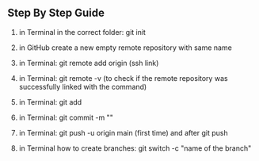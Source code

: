 ## Step By Step Guide
1) in Terminal in the correct folder: git init
2) in GitHub create a new empty remote repository with same name
3) in Terminal: git remote add origin (ssh link) <ssh link>
4) in Terminal: git remote -v (to check if the remote repository was successfully linked with the command)
5) in Terminal: git add <challenge folder name>
6) in Terminal: git commit -m "<message>"
7) in Terminal: git push -u origin main (first time) and after git push

8) in Terminal how to create branches: git switch -c "name of the branch"




